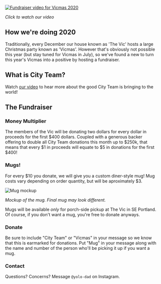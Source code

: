 [![Fundraiser video for Vicmas 2020](http://img.youtube.com/vi/TTpA8z9zwR8/0.jpg)](http://www.youtube.com/watch?v=TTpA8z9zwR8 "Vicmas 2020")

_Click to watch our video_

## How we're doing 2020

Traditionally, every December our house known as 'The Vic' hosts a large Christmas party known as 'Vicmas'.
However that's obviously not possible this year (but stay tuned for Vicmas in July), so we've found a new to turn this year's Vicmas into a positive by hosting a fundraiser.


## What is City Team?

Watch [our video](http://www.youtube.com/watch?v=TTpA8z9zwR8) to hear more about the good City Team is bringing to the world!

## The Fundraiser

### Money Multiplier

The members of the Vic will be donating two dollars for every dollar in proceeds for the first $400 dollars.
Coupled with a generous backer offering to double all City Team donations this month up to $250k, that means that every $1 in proceeds will equate to $5 in donations for the first $400!

### Mugs!

For every $10 you donate, we will give you a custom diner-style mug!
Mug costs vary depending on order quantity, but will be aproximately $3.

![Mug mockup](https://raw.githubusercontent.com/TheTallPaul/vicmas/main/mug.png)

_Mockup of the mug. Final mug may look different._

Mugs will be available _only_ for porch-side pickup at The Vic in SE Portland.
Of course, if you don't want a mug, you're free to donate anyways.

### Donate

Be sure to include "City Team" or "Vicmas" in your message so we know that this is earmarked for donations.
Put "Mug" in your message along with the name and number of the person who'll be picking it up if you want a mug.

### Contact

Questions? Concerns? Message `@yolo-dad` on Instagram.


